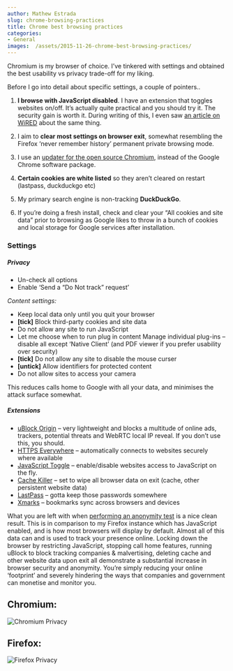 ```yaml
---
author: Mathew Estrada
slug: chrome-browsing-practices
title: Chrome best browsing practices
categories:
- General
images:  /assets/2015-11-26-chrome-best-browsing-practices/
---
```

Chromium is my browser of choice. I’ve tinkered with settings and obtained the best usability vs privacy trade-off for my liking.

Before I go into detail about specific settings, a couple of pointers..

1. **I browse with JavaScript disabled**. I have an extension that toggles websites on/off. It’s actually quite practical and you should try it. The security gain is worth it. During writing of this, I even saw [an article on WiRED](http://www.wired.com/2015/11/i-turned-off-javascript-for-a-whole-week-and-it-was-glorious/) about the same thing.

2. I aim to **clear most settings on browser exit**, somewhat resembling the Firefox ‘never remember history’ permanent private browsing mode.

3. I use an [updater for the open source Chromium](http://chromium.woolyss.com/download/), instead of the Google Chrome software package.

4. **Certain cookies are white listed** so they aren’t cleared on restart (lastpass, duckduckgo etc)

5. My primary search engine is non-tracking **DuckDuckGo**.

6. If you’re doing a fresh install, check and clear your “All cookies and site data” prior to browsing as Google likes to throw in a bunch of cookies and local storage for Google services after installation.

   <!--more-->

### Settings

##### Privacy

- Un-check all options
- Enable ‘Send a “Do Not track” request’

*Content settings:*

- Keep local data only until you quit your browser
- **[tick]** Block third-party cookies and site data
- Do not allow any site to run JavaScript
- Let me choose when to run plug in content
  Manage individual plug-ins – disable all except ‘Native Client’ (and PDF viewer if you prefer usability over security)
- **[tick]** Do not allow any site to disable the mouse curser
- **[untick]** Allow identifiers for protected content
- Do not allow sites to access your camera

This reduces calls home to Google with all your data, and minimises the attack surface somewhat.



##### Extensions

- [uBlock Origin](https://chrome.google.com/webstore/detail/ublock-origin/cjpalhdlnbpafiamejdnhcphjbkeiagm) – very lightweight and blocks a multitude of online ads, trackers, potential threats and WebRTC local IP reveal. If you don’t use this, you should.
- [HTTPS Everywhere](https://chrome.google.com/webstore/detail/https-everywhere/gcbommkclmclpchllfjekcdonpmejbdp) – automatically connects to websites securely where available
- [JavaScript Toggle](https://chrome.google.com/webstore/detail/quick-javascript-switcher/geddoclleiomckbhadiaipdggiiccfje) – enable/disable websites access to JavaScript on the fly.
- [Cache Killer](https://chrome.google.com/webstore/detail/cache-killer/jpfbieopdmepaolggioebjmedmclkbap) – set to wipe all browser data on exit (cache, other persistent website data)
- [LastPass](https://chrome.google.com/webstore/detail/lastpass-free-password-ma/hdokiejnpimakedhajhdlcegeplioahd) – gotta keep those passwords somewhere
- [Xmarks](https://chrome.google.com/webstore/detail/xmarks-bookmark-sync/ajpgkpeckebdhofmmjfgcjjiiejpodla) – bookmarks sync across browsers and devices



What you are left with when [performing an anonymity test](http://ip-check.info/) is a nice clean result. This is in comparison to my Firefox instance which has JavaScript enabled, and is how most browsers will display by default. Almost all of this data can and is used to track your presence online. Locking down the browser by restricting JavaScript, stopping call home features, running uBlock to block tracking companies & malvertising, deleting cache and other website data upon exit all demonstrate a substantial increase in browser security and anonymity. You’re simply reducing your online ‘footprint’ and severely hindering the ways that companies and government can monetise and monitor you.

 

## **Chromium:**

![Chromium Privacy]({{page.images}}Chromium.png)

## **Firefox:**

![Firefox Privacy]({{page.images}}Firefox.png)

 
